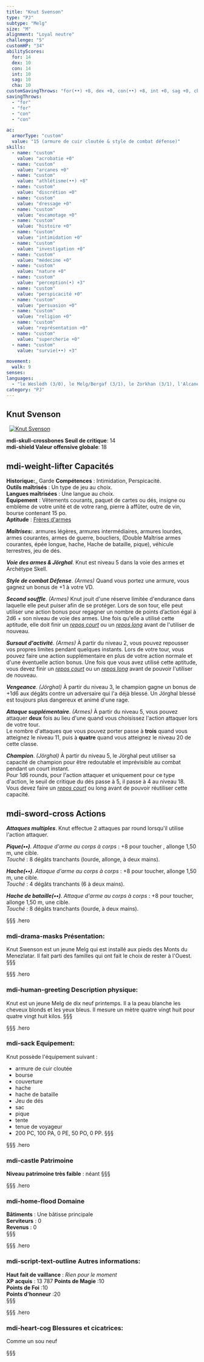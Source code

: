 ```yaml
---
title: "Knut Svenson"
type: "PJ"
subtype: "Melg"
size: "M"
alignment: "Loyal neutre"
challenge: "5"
customHP: "34"
abilityScores:
  for: 14
  dex: 10
  con: 14
  int: 10
  sag: 10
  cha: 10
customSavingThrows: "for(••) +8, dex +0, con(••) +8, int +0, sag +0, cha +0"
savingThrows:
  - "for"
  - "for"
  - "con"
  - "con"

ac:
  armorType: "custom"
  value: "15 (armure de cuir cloutée & style de combat défense)"
skills:
  - name: "custom"
    value: "acrobatie +0"
  - name: "custom"
    value: "arcanes +0"
  - name: "custom"
    value: "athlétisme(••) +8"
  - name: "custom"
    value: "discrétion +0"
  - name: "custom"
    value: "dressage +0"
  - name: "custom"
    value: "escamotage +0"
  - name: "custom"
    value: "histoire +0"
  - name: "custom"
    value: "intimidation +0"
  - name: "custom"
    value: "investigation +0"
  - name: "custom"
    value: "médecine +0"
  - name: "custom"
    value: "nature +0"
  - name: "custom"
    value: "perception(•) +3"
  - name: "custom"
    value: "perspicacité +0"
  - name: "custom"
    value: "persuasion +0"
  - name: "custom"
    value: "religion +0"
  - name: "custom"
    value: "représentation +0"
  - name: "custom"
    value: "supercherie +0"
  - name: "custom"
    value: "survie(••) +3"

movement:
  walk: 9
senses:
languages:
  - "le Weslèdh (3/0), le Melg/Bergaf (3/1), le Zorkhan (3/1), l'Alcane/Alcath (2/0)"
category: "PJ"
---
```

## Knut Svenson
&nbsp;
[![Knut Svenson](https://www.douaratil.fr/illustrations/pj/knutm.png)](https://www.douaratil.fr/illustrations/pj/knut.jpg)  

**<v-icon>mdi-skull-crossbones</v-icon> Seuil de critique**: 14          
**<v-icon>mdi-shield</v-icon> Valeur offensive globale**: 18     
## <v-icon>mdi-weight-lifter</v-icon> Capacités
**Historique:**_ Garde
**Compétences** : Intimidation, Perspicacité.  
**Outils maîtrisés** : Un type de jeu au choix.  
**Langues maîtrisées** : Une langue au choix.  
**Équipement** : Vêtements courants, paquet de cartes ou dés, insigne ou emblème de votre unité et de votre rang, pierre à affûter, outre de vin, bourse contenant 15 po.  
**Aptitude** : [Frères d'armes](/personnalite-et-historique/#freres-d'armes)    

_**Maîtrises:**_. armures légères, armures intermédiaires, armures lourdes, armes courantes, armes de guerre, boucliers, (Double Maîtrise armes courantes, épée longue, hache, Hache de bataille, pique), véhicule terrestres, jeu de dés.  

_**Voie des armes & Jörghal**_. Knut est niveau 5 dans la voie des armes et Archétype Skell.

_**Style de combat Défense**_. *(Armes)* Quand vous portez une armure, vous gagnez un bonus de +1 à votre VD.

_**Second souffle**_. *(Armes)* Knut jouit d'une réserve limitée d'endurance dans laquelle elle peut puiser afin de se protéger. Lors de son tour, elle peut utiliser une action bonus pour regagner un nombre de points d’action égal à 2d6 + son niveau de voie des armes. Une fois qu'elle a utilisé cette aptitude, elle doit finir un [_repos court_](/gerer-la-sante-du-personnage/#repos-court) ou un [_repos long_](/gerer-la-sante-du-personnage/#repos-long) avant de l'utiliser de nouveau.

_**Sursaut d'activité**_. *(Armes)*  À partir du niveau 2, vous pouvez repousser vos propres limites pendant quelques instants. Lors de votre tour, vous pouvez faire une action supplémentaire en plus de votre action normale et d'une éventuelle action bonus. Une fois que vous avez utilisé cette aptitude, vous devez finir un [_repos court_](/gerer-la-sante-du-personnage/#repos-court) ou un [_repos long_](/gerer-la-sante-du-personnage/#repos-long) avant de pouvoir l'utiliser de nouveau.

_**Vengeance**_. *(Jörghal)* À partir du niveau 3, le champion gagne un bonus de +1d6 aux dégâts contre un adversaire qui l'a déjà blessé. Un Jörghal blessé est toujours plus dangereux et animé d'une rage.

_**Attaque supplémentaire**_. *(Armes)* À partir du niveau 5, vous pouvez attaquer **deux** fois au lieu d'une quand vous choisissez l'action attaquer lors de votre tour.  
Le nombre d'attaques que vous pouvez porter passe à **trois** quand vous atteignez le niveau 11, puis à **quatre** quand vous atteignez le niveau 20 de cette classe.  

_**Champion**_. *(Jörghal)* À partir du niveau 5, le Jörghal peut utiliser sa capacité de champion pour être redoutable et imprévisible au combat pendant un court instant.  
Pour 1d6 rounds, pour l'action attaquer et uniquement pour ce type d'action, le seuil de critique du dés passe à 5, il passe à 4 au niveau 18. Vous devez faire un [_repos court_](/gerer-la-sante-du-personnage/#repos-court) ou long avant de pouvoir réutiliser cette capacité.  

## <v-icon>mdi-sword-cross</v-icon> Actions  
_**Attaques multiples**_. Knut effectue 2 attaques par round lorsqu'il utilise l'action attaquer.

_**Pique(••)**_. _Attaque d'arme au corps à corps_ : +8 pour toucher , allonge 1,50 m, une cible.  
_Touché_ : 8 dégâts tranchants (lourde, allonge, à deux mains).

_**Hache(••)**_. _Attaque d'arme au corps à corps_ : +8 pour toucher, allonge 1,50 m, une cible.  
_Touché_ : 4 dégâts tranchants (6 à deux mains).

_**Hache de bataille(••)**_. _Attaque d'arme au corps à corps_ : +8 pour toucher, allonge 1,50 m, une cible.  
_Touché_ : 8 dégâts tranchants (lourde, à deux mains).


§§§ .hero
### <v-icon>mdi-drama-masks</v-icon> Présentation:  
Knut Swenson est un jeune Melg qui est installé aux pieds des Monts du Menezlatar. Il fait parti des familles qui ont fait le choix de rester à l'Ouest.
§§§

§§§ .hero
### <v-icon>mdi-human-greeting</v-icon> Description physique:  
Knut est un jeune Melg de dix neuf printemps. Il a la peau blanche les cheveux blonds et les yeux bleus. Il mesure un mètre quatre vingt huit pour quatre vingt huit kilos.
§§§

§§§ .hero
### <v-icon>mdi-sack</v-icon> Equipement:  
Knut possède l'équipement suivant :
- armure de cuir cloutée
- bourse
- couverture
- hache
- hache de bataille
- Jeu de dés
- sac
- pique
- tente
- tenue de voyageur
- 200 PC,  100 PA, 0 PE, 50 PO, 0 PP.
§§§

§§§ .hero
### <v-icon>mdi-castle</v-icon> Patrimoine  
**Niveau patrimoine très faible** : néant
§§§

§§§ .hero
### <v-icon>mdi-home-flood</v-icon> Domaine
**Bâtiments** : Une bâtisse principale  
**Serviteurs** : 0  
**Revenus** : 0  
§§§

§§§ .hero
### <v-icon>mdi-script-text-outline</v-icon> Autres informations:  
**Haut fait de vaillance** : *Rien pour le moment*  
**XP acquis** : 13 787
**Points de Magie** :10   
**Points de Foi** :10    
**Points d'honneur** :20      
§§§

§§§ .hero
### <v-icon>mdi-heart-cog</v-icon> Blessures et cicatrices:  
Comme un sou neuf

§§§
